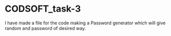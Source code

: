 # CODSOFT_task-3
I have made a file for the code making a  Password generator which will give random and password of desired way.
